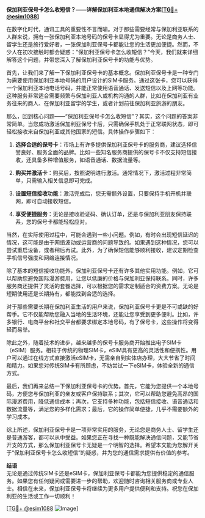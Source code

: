 **保加利亚保号卡怎么收短信？——详解保加利亚本地通信解决方案[[TG💪+ @esim1088](https://t.me/s/esim1088)]**

在数字化时代，通讯工具的重要性不言而喻。对于那些需要经常与保加利亚联系的人群来说，拥有一张保加利亚本地号码的保号卡显得尤为重要。无论是商务人士、留学生还是旅行爱好者，一张保加利亚保号卡都能让您的生活更加便捷。然而，不少人在初次接触时都会疑惑：“保加利亚保号卡怎么收短信？”今天，我们就来详细解答这个问题，并带您深入了解保加利亚保号卡的功能与优势。

首先，让我们来了解一下保加利亚保号卡的基本概念。保加利亚保号卡是一种专门为需要使用保加利亚本地号码的用户设计的SIM卡服务。通过这张卡，您可以获得一个保加利亚本地电话号码，并能正常使用语音通话、发送短信以及上网等功能。这种服务非常适合需要频繁与保加利亚人或机构沟通的人群，比如在保加利亚有业务往来的商人、在保加利亚留学的学生，或者计划前往保加利亚旅游的朋友。

那么，回到核心问题——“保加利亚保号卡怎么收短信”？其实，这个问题的答案非常简单。当您成功激活保加利亚保号卡后，只需确保手机处于正常联网状态，即可轻松接收来自保加利亚或其他国家的短信。具体操作步骤如下：

1. **选择合适的保号卡**：市场上有许多提供保加利亚保号卡的服务商，建议选择信誉良好、服务全面的品牌。比如一些知名服务商提供的保号卡不仅支持短信接收，还具备多种增值服务，如语音通话、数据流量等。
   
2. **购买并激活卡**：购买后，按照说明进行激活。通常情况下，激活过程非常简单，只需输入相关信息即可完成。

3. **设置短信接收功能**：激活完成后，您无需额外设置，只要保持手机开机并联网，即可自动接收短信。

4. **享受便捷服务**：无论是接收验证码、确认订单，还是与保加利亚朋友保持联系，您的保号卡都能轻松应对。

当然，在实际使用过程中，可能会遇到一些小问题。例如，有时会出现短信延迟的情况，这可能是由于网络波动或运营商的问题导致的。如果遇到这种情况，您可以尝试重启设备，或者稍后再试。此外，为了确保短信能够顺利接收，建议定期检查手机信号强度和网络连接情况。

除了基本的短信接收功能外，保加利亚保号卡还有许多其他实用功能。例如，它可以帮助您避免国际漫游费用，让您以低廉的价格与保加利亚保持联系。同时，许多服务商还提供了灵活的套餐选择，可以根据您的需求定制适合的资费方案。无论是短期使用还是长期持有，都能找到合适的选择。

对于那些需要长期在保加利亚生活的用户来说，保加利亚保号卡更是不可或缺的好帮手。它不仅能帮助您融入当地的生活环境，还能让您享受到更多便利。比如，许多银行、电商平台和社交平台都要求绑定本地号码，有了保号卡，这些操作将变得轻而易举。

除此之外，随着技术的进步，越来越多的保号卡服务商开始推出电子SIM卡（eSIM）服务。相较于传统的物理SIM卡，eSIM具有更高的灵活性和便携性。用户可以通过在线方式直接激活eSIM卡，无需亲自到实体店办理，大大节省了时间和精力。如果您对传统SIM卡有所顾虑，不妨尝试一下eSIM卡，体验全新的通信方式。

最后，我们再来总结一下保加利亚保号卡的优势。首先，它能为您提供一个本地号码，方便您与保加利亚的亲友或客户保持联系；其次，它可以帮助您避免高昂的国际漫游费用，降低通信成本；再次，它支持多种功能，包括短信接收、语音通话和数据流量等，满足您的多样化需求；最后，它的操作简单便捷，几乎不需要额外的学习成本。

综上所述，保加利亚保号卡是一项非常实用的服务，无论您是商务人士、留学生还是普通游客，都可以从中受益。如果您正在寻找一种既能解决通信问题，又能节省开支的方式，那么保加利亚保号卡无疑是一个明智的选择。希望本文能为您解开关于“保加利亚保号卡怎么收短信”的疑惑，并为您的通信需求提供有价值的参考。

**结语**  
无论是通过传统SIM卡还是eSIM卡，保加利亚保号卡都能为您提供稳定的通信服务。如果您有任何疑问或需要进一步的帮助，欢迎随时咨询相关服务商或专业人士。相信在未来，保加利亚保号卡将继续为更多用户提供便利和支持。祝您在保加利亚的生活或工作一切顺利！

[[TG💪+ @esim1088](https://t.me/s/esim1088) ![Image](https://i.postimg.cc/4NQfJmqS/Snipaste-2025-05-13-00-14-12.png)]